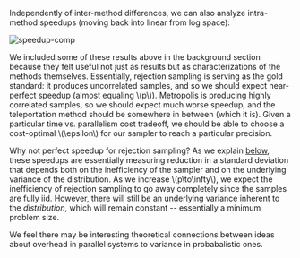 Independently of inter-method differences, we can also analyze intra-method
speedups (moving back into linear from log space):

![speedup-comp](speedup-comp.png)

We included some of these results above in the background section because they
felt useful not just as results but as characterizations of the methods
themselves. Essentially, rejection sampling is serving as the gold standard: it
produces uncorrelated samples, and so we should expect near-perfect speedup
(almost equaling \\(p\\)). Metropolis is producing highly correlated samples,
so we should expect much worse speedup, and the teleportation method should be
somewhere in between (which it is). Given a particular time vs. parallelism
cost tradeoff, we should be able to choose a cost-optimal \\(\epsilon\\) for
our sampler to reach a particular precision.

Why not perfect speedup for rejection sampling? As we explain
[below](#results-conv), these speedups are essentially measuring reduction in a
standard deviation that depends both on the inefficiency of the sampler and on
the underlying variance of the distribution. As we increase \\(p\to\infty\\),
we expect the inefficiency of rejection sampling to go away completely since
the samples are fully iid. However, there will still be an underlying variance
inherent to the _distribution_, which will remain constant -- essentially a
minimum problem size.

We feel there may be interesting theoretical connections between ideas about
overhead in parallel systems to variance in probabalistic ones.
